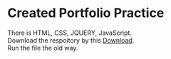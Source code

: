 # Created Portfolio Practice
There is HTML, CSS, JQUERY, JavaScript.<br>
Download the respoitory by this [Download](https://github.com/Samy-2002/PortfolioPractice.git).<br>
Run the file the old way.
